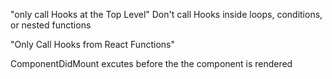 "only call Hooks at the Top Level"
Don't call Hooks inside loops, conditions, or nested functions

"Only Call Hooks from React Functions"

ComponentDidMount excutes before the the component is rendered
